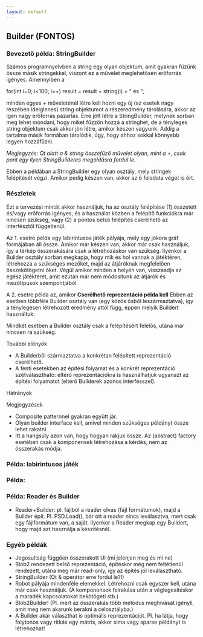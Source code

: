 ```yaml
---
layout: default
---
```


## Builder (FONTOS)

### Bevezető példa: StringBuilder

Számos programnyelvben a string egy olyan objektum, amit gyakran fűzünk össze másik stringekkel, viszont ez a művelet meglehetősen erőforrás igényes. Amennyiben a

   for(int i=0; i<100; i++)
       result = result + string(i) + " és ";

minden egyes + műveleténél létre kell hozni egy új (az esetek nagy részében ideiglenes) string objektumot a részeredmény tárolására, akkor az igen nagy erőforrás pazarlás. Erre jött létre a StringBuilder, melynek sorban meg lehet mondani, hogy miket fűzzön hozzá a stringhet, de a tényleges string objektum csak akkor jön létre, amikor készen vagyunk. Addig a tartalma másik formában tárolódik, úgy, hogy ahhoz sokkal könnyebb legyen hozzáfűzni.

*Megjegyzés: Qt alatt a & string összefűző művelet olyan, mint a +, csak pont egy ilyen StringBuilderes megoldásra fordul le.*

Ebben a példában a StringBuilder egy olyan osztály, mely stringek felépítését végzi. Amikor pedig készen van, akkor az ő feladata véget is ért.

### Részletek

Ezt a tervezési mintát akkor használjuk, ha az osztály felépítése (1) összetett és/vagy erőforrás igényes, és a használat közben a felépítő funkciókra már nincsen szükség, vagy (2) a pontos belső felépítés cserélhető az interfésztől függetlenül.

Az 1. esetre példa egy labirintusos játék pályája, mely egy jókora gráf formájában áll össze. Amikor már készen van, akkor már csak használjuk, így a térkép összerakására csak a létrehozáskor van szükség. Ilyenkor a Builder osztály sorban megkapja, hogy mik és hol vannak a játéktéren, létrehozza a szükséges mezőket, majd az átjáróknak megfelelően összekötögetni őket. Végül amikor minden a helyén van, visszaadja az egész játékteret, amit ezután már nem módosítunk az átjárók és mezőtípusok szempontjából.

A 2. esetre példa az, amikor **Cserélhető reprezentáció példa kell**
Ebben az esetben többféle Builder osztály van (egy közös ősből leszármaztatva), így a ténylegesen létrehozott eredmény attól függ, éppen melyik Buildert használtuk.

Mindkét esetben a Builder osztály csak a felépítésért felelős, utána már nincsen rá szükség.

További előnyök

* A Builderből származtatva a konkrétan felépített reprezentáció cserélhető.
* A fenti esetekben az építési folyamat és a konkrét reprezentáció szétválasztható: eltérő reprezentációkra is használhatjuk ugyanazt az építési folyamatot (eltérő Builderek azonos interfésszel).

Hátrányok

Megjegyzések

* Composite patternnel gyakran együtt jár.
* Olyan builder interface kell, amivel minden szükséges példányt össze lehet rakatni.
* Itt a hangsúly azon van, hogy hogyan rakjuk össze. Az (abstract) factory esetében csak a komponensek létrehozása a kérdés, nem az összerakás módja.


### Példa: labirintusos játék

### Példa:

### Példa: Reader és Builder

* Reader+Builder: pl. fájlból a reader olvas (fájl formátumok), majd a Builder épít. Pl. PSD.Load(), bár ott a reader nincs leválasztva, mert csak egy fájlformátum van, a saját. Ilyenkor a Reader megkap egy Buildert, hogy majd azt használja a készítésnél.

### Egyéb példák

* Jogosultság függően összerakott UI (mi jelenjen meg és mi ne)
* Blob2 rendezett belső reprezentáció, építéskor még nem feltétlenül rendezett, utána meg már read-only, így az építés jól leválasztható.
* StringBuilder (Qt & operátor erre fordul le?!)
* Robot pályája mindenféle elemekkel. Létrehozni csak egyszer kell, utána már csak használjuk. (A komponensek felrakása után a véglegesítéskor a maradék kapcsolatokat bekötögeti stb.)
* Blob2Builder! (Pl. mert az összerakás több metódus meghívását igényli, amit meg nem akarunk berakni a célosztályba.)
* A Builder akár választhat is optimális reprezentációt. Pl. ha látja, hogy folytonos vagy ritkás egy mátrix, akkor sima vagy sparse példányt is létrehozhat!
